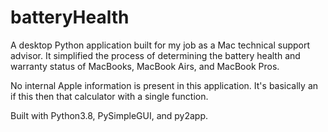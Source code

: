 # batteryHealth
A desktop Python application built for my job as a Mac technical support advisor. 
It simplified the process of determining the battery health and warranty status of MacBooks, MacBook Airs, and MacBook Pros.

No internal Apple information is present in this application.
It's basically an if this then that calculator with a single function.

Built with Python3.8, PySimpleGUI, and py2app.
